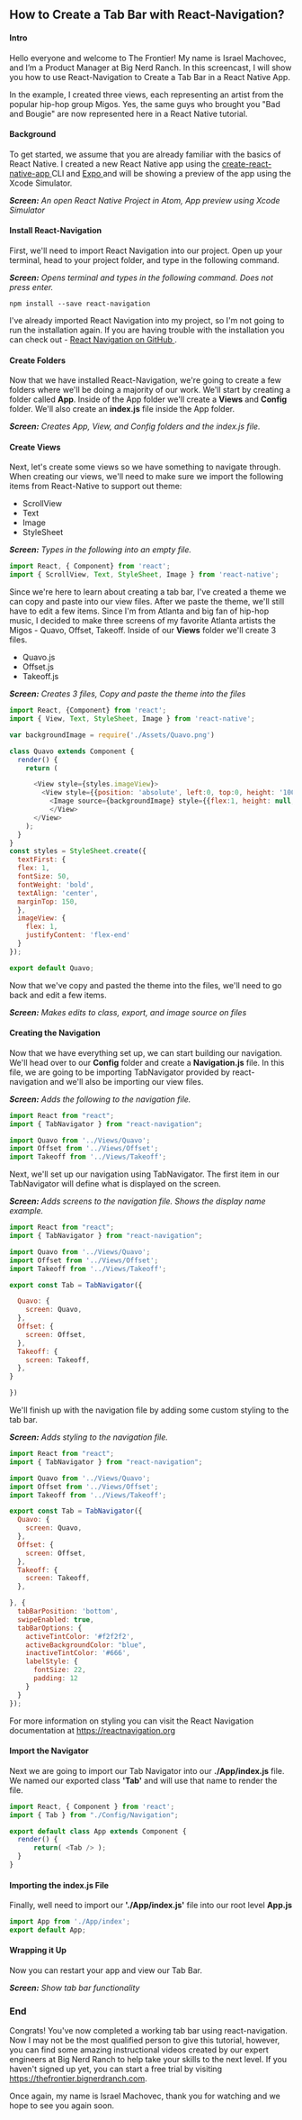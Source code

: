 ## How to Create a Tab Bar with React-Navigation?

#### Intro
Hello everyone and welcome to The Frontier! My name is Israel Machovec, and I’m a Product Manager at Big Nerd Ranch. In this screencast, I will show you how to use React-Navigation to Create a Tab Bar in a React Native App.

In the example, I created three views, each representing an artist from the popular hip-hop group Migos. Yes, the same guys who brought you "Bad and Bougie" are now represented here in a React Native tutorial.

#### Background

To get started, we assume that you are already familiar with the basics of React Native. I created a new React Native app using the [ create-react-native-app ](#) CLI and [ Expo ](#) and will be showing a preview of the app using the Xcode Simulator.

*__Screen:__* _An open React Native Project in Atom, App preview using Xcode Simulator_

#### Install React-Navigation

First, we'll need to import React Navigation into our project. Open up your terminal, head to your project folder, and type in the following command.

*__Screen:__* _Opens terminal and types in the following command. Does not press enter._

```
npm install --save react-navigation
```
I've already imported React Navigation into my project, so I'm not going to run the installation again. If you are having trouble with the installation you can check out - [ React Navigation on GitHub ](#).

#### Create Folders

Now that we have installed React-Navigation, we're going to create a few folders where we'll be doing a majority of our work. We'll start by creating a folder called  **App**. Inside of the App folder we'll create a **Views** and **Config** folder. We'll also create an **index.js** file inside the App folder.

*__Screen:__* _Creates App, View, and Config folders and the index.js file._

#### Create Views

Next, let's create some views so we have something to navigate through. When creating our views, we'll need to make sure we import the following items from React-Native to support out theme:

* ScrollView
* Text
* Image
* StyleSheet

*__Screen:__* _Types in the following into an empty file._

```JavaScript
import React, { Component} from 'react';
import { ScrollView, Text, StyleSheet, Image } from 'react-native';
```  

Since we're here to learn about creating a tab bar, I've created a theme we can copy and paste into our view files. After we paste the theme, we'll still have to edit a few items. Since I'm from Atlanta and big fan of hip-hop music, I decided to make three screens of my favorite Atlanta artists the Migos - Quavo, Offset, Takeoff. Inside of our **Views** folder we'll create 3 files.

* Quavo.js <br>
* Offset.js<br>
* Takeoff.js<br>

*__Screen:__* _Creates 3 files, Copy and paste the theme into the files_

```JavaScript
import React, {Component} from 'react';
import { View, Text, StyleSheet, Image } from 'react-native';

var backgroundImage = require('./Assets/Quavo.png')

class Quavo extends Component {
  render() {
    return (

      <View style={styles.imageView}>
        <View style={{position: 'absolute', left:0, top:0, height: '100%', width: '100%'}}>
          <Image source={backgroundImage} style={{flex:1, height: null, width: null}}/>
          </View>
      </View>
    );
  }
}
const styles = StyleSheet.create({
  textFirst: {
  flex: 1,
  fontSize: 50,
  fontWeight: 'bold',
  textAlign: 'center',
  marginTop: 150,
  },
  imageView: {
    flex: 1,
    justifyContent: 'flex-end'
  }
});

export default Quavo;
```
Now that we've copy and pasted the theme into the files, we'll need to go back and edit a few items.

*__Screen:__* _Makes edits to class, export, and image source on files_

#### Creating the Navigation

Now that we have everything set up, we can start building our navigation. We'll head over to our **Config** folder and create a **Navigation.js** file. In this file, we are going to be importing TabNavigator provided by react-navigation and we'll also be importing our view files.

*__Screen:__* _Adds the following to the navigation file._

```JavaScript
import React from "react";
import { TabNavigator } from "react-navigation";

import Quavo from '../Views/Quavo';
import Offset from '../Views/Offset';
import Takeoff from '../Views/Takeoff';
```

Next, we'll set up our navigation using TabNavigator. The first item in our TabNavigator will define what is displayed on the screen.

*__Screen:__* _Adds screens to the navigation file. Shows the display name example._

```JavaScript
import React from "react";
import { TabNavigator } from "react-navigation";

import Quavo from '../Views/Quavo';
import Offset from '../Views/Offset';
import Takeoff from '../Views/Takeoff';

export const Tab = TabNavigator({

  Quavo: {
    screen: Quavo,
  },
  Offset: {
    screen: Offset,
  },
  Takeoff: {
    screen: Takeoff,
  },
}

})
```

We'll finish up with the navigation file by adding some custom styling to the tab bar.

*__Screen:__* _Adds styling to the navigation file._

```JavaScript
import React from "react";
import { TabNavigator } from "react-navigation";

import Quavo from '../Views/Quavo';
import Offset from '../Views/Offset';
import Takeoff from '../Views/Takeoff';

export const Tab = TabNavigator({
  Quavo: {
    screen: Quavo,
  },
  Offset: {
    screen: Offset,
  },
  Takeoff: {
    screen: Takeoff,
  },

}, {
  tabBarPosition: 'bottom',
  swipeEnabled: true,
  tabBarOptions: {
    activeTintColor: '#f2f2f2',
    activeBackgroundColor: "blue",
    inactiveTintColor: '#666',
    labelStyle: {
      fontSize: 22,
      padding: 12
    }
  }
});

```
For more information on styling you can visit the React Navigation documentation at https://reactnavigation.org

#### Import the Navigator

Next we are going to import our Tab Navigator into our **./App/index.js** file. We named our exported class **'Tab'** and will use that name to render the file.

```JavaScript
import React, { Component } from 'react';
import { Tab } from "./Config/Navigation";

export default class App extends Component {
  render() {
      return( <Tab /> );
  }
}

```

#### Importing the index.js File

Finally, well need to import our **'./App/index.js'** file into our root level **App.js**

```JavaScript
import App from './App/index';
export default App;

```
#### Wrapping it Up

Now you can restart your app and view our Tab Bar.

*__Screen:__* _Show tab bar functionality_

### End

Congrats! You've now completed a working tab bar using react-navigation. Now I may not be the most qualified person to give this tutorial, however, you can find some amazing instructional videos created by our expert engineers at Big Nerd Ranch to help take your skills to the next level. If you haven't signed up yet, you can start a free trial by visiting https://thefrontier.bignerdranch.com.

Once again, my name is Israel Machovec, thank you for watching and we hope to see you again soon.

